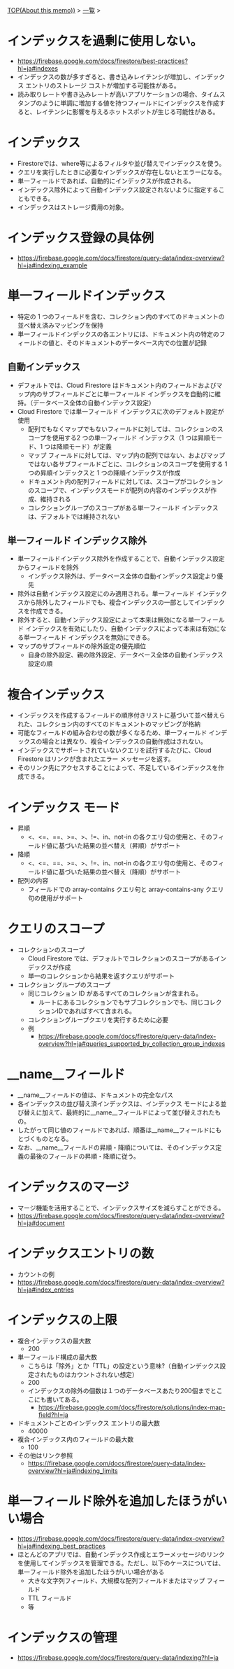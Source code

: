 [TOP(About this memo))](../README.md) > [一覧](./README.md) >


# インデックスを過剰に使用しない。
* https://firebase.google.com/docs/firestore/best-practices?hl=ja#indexes
* インデックスの数が多すぎると、書き込みレイテンシが増加し、インデックス エントリのストレージ コストが増加する可能性がある。
* 読み取りレートや書き込みレートが高いアプリケーションの場合、タイムスタンプのように単調に増加する値を持つフィールドにインデックスを作成すると、レイテンシに影響を与えるホットスポットが生じる可能性がある。

# インデックス
* Firestoreでは、where等によるフィルタや並び替えでインデックスを使う。
* クエリを実行したときに必要なインデックスが存在しないとエラーになる。
* 単一フィールドであれば、自動的にインデックスが作成される。
* インデックス除外によって自動インデックス設定されないように指定することもできる。
* インデックスはストレージ費用の対象。

# インデックス登録の具体例
* https://firebase.google.com/docs/firestore/query-data/index-overview?hl=ja#indexing_example

# 単一フィールドインデックス
* 特定の 1 つのフィールドを含む、コレクション内のすべてのドキュメントの並べ替え済みマッピングを保持
* 単一フィールドインデックスの各エントリには、ドキュメント内の特定のフィールドの値と、そのドキュメントのデータベース内での位置が記録
## 自動インデックス
* デフォルトでは、Cloud Firestore はドキュメント内のフィールドおよびマップ内のサブフィールドごとに単一フィールド インデックスを自動的に維持。（データベース全体の自動インデックス設定）
* Cloud Firestore では単一フィールド インデックスに次のデフォルト設定が使用
    * 配列でもなくマップでもないフィールドに対しては、コレクションのスコープを使用する2 つの単一フィールド インデックス（1 つは昇順モード、1 つは降順モード）が定義
    * マップ フィールドに対しては、マップ内の配列ではない、およびマップではない各サブフィールドごとに、コレクションのスコープを使用する 1 つの昇順インデックスと 1 つの降順インデックスが作成
    * ドキュメント内の配列フィールドに対しては、スコープがコレクションのスコープで、インデックスモードが配列の内容のインデックスが作成、維持される
    * コレクショングループのスコープがある単一フィールド インデックスは、デフォルトでは維持されない
## 単一フィールド インデックス除外
* 単一フィールドインデックス除外を作成することで、自動インデックス設定からフィールドを除外
    * インデックス除外は、データベース全体の自動インデックス設定より優先
* 除外は自動インデックス設定にのみ適用される。単一フィールド インデックスから除外したフィールドでも、複合インデックスの一部としてインデックスを作成できる。
* 除外すると、自動インデックス設定によって本来は無効になる単一フィールド インデックスを有効にしたり、自動インデックスによって本来は有効になる単一フィールド インデックスを無効にできる。
* マップのサブフィールドの除外設定の優先順位
    * 自身の除外設定、親の除外設定、データベース全体の自動インデックス設定の順

# 複合インデックス
* インデックスを作成するフィールドの順序付きリストに基づいて並べ替えられた、コレクション内のすべてのドキュメントのマッピングが格納
* 可能なフィールドの組み合わせの数が多くなるため、単一フィールド インデックスの場合とは異なり、複合インデックスの自動作成はされない。
* インデックスでサポートされていないクエリを試行するたびに、Cloud Firestore はリンクが含まれたエラー メッセージを返す。
* そのリンク先にアクセスすることによって、不足しているインデックスを作成できる。

# インデックス モード
* 昇順
    * <、<=、==、>=、>、!=、in、not-in の各クエリ句の使用と、そのフィールド値に基づいた結果の並べ替え（昇順）がサポート
* 降順
    * <、<=、==、>=、>、!=、in、not-in の各クエリ句の使用と、そのフィールド値に基づいた結果の並べ替え（降順）がサポート
* 配列の内容
    * フィールドでの array-contains クエリ句と array-contains-any クエリ句の使用がサポート

# クエリのスコープ
* コレクションのスコープ
    * Cloud Firestore では、デフォルトでコレクションのスコープがあるインデックスが作成
    * 単一のコレクションから結果を返すクエリがサポート
* コレクション グループのスコープ
    * 同じコレクション ID があるすべてのコレクションが含まれる。
        * ルートにあるコレクションでもサブコレクションでも、同じコレクションIDであればすべて含まれる。
    * コレクショングループクエリを実行するために必要
    * 例
        * https://firebase.google.com/docs/firestore/query-data/index-overview?hl=ja#queries_supported_by_collection_group_indexes

# __name__フィールド
* __name__フィールドの値は、ドキュメントの完全なパス
* 各インデックスの並び替え済インデックスは、インデックス モードによる並び替えに加えて、最終的に__name__フィールドによって並び替えされたもの。
* したがって同じ値のフィールドであれば、順番は__name__フィールドにもとづくものとなる。
* なお、__name__フィールドの昇順・降順については、そのインデックス定義の最後のフィールドの昇順・降順に従う。

# インデックスのマージ
* マージ機能を活用することで、インデックスサイズを減らすことができる。
* https://firebase.google.com/docs/firestore/query-data/index-overview?hl=ja#document

# インデックスエントリの数
* カウントの例
* https://firebase.google.com/docs/firestore/query-data/index-overview?hl=ja#index_entries

# インデックスの上限
* 複合インデックスの最大数
    * 200
* 単一フィールド構成の最大数 
    * こちらは「除外」とか「TTL」の設定という意味?（自動インデックス設定されたものはカウントされない想定）
    * 200
    * インデックスの除外の個数は１つのデータベースあたり200個までとここにも書いてある。
        * https://firebase.google.com/docs/firestore/solutions/index-map-field?hl=ja
* ドキュメントごとのインデックス エントリの最大数
    * 40000
* 複合インデックス内のフィールドの最大数
    * 100
* その他はリンク参照
    * https://firebase.google.com/docs/firestore/query-data/index-overview?hl=ja#indexing_limits

# 単一フィールド除外を追加したほうがいい場合
* https://firebase.google.com/docs/firestore/query-data/index-overview?hl=ja#indexing_best_practices
* ほとんどのアプリでは、自動インデックス作成とエラーメッセージのリンクを使用してインデックスを管理できる。ただし、以下のケースについては、単一フィールド除外を追加したほうがいい場合がある
    * 大きな文字列フィールド、大規模な配列フィールドまたはマップ フィールド
    * TTL フィールド
    * 等

# インデックスの管理
* https://firebase.google.com/docs/firestore/query-data/indexing?hl=ja

